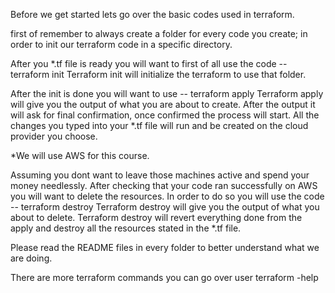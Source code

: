 Before we get started lets go over the basic codes used in terraform.

first of remember to always create a folder for every code you create;
 in order to init our terraform code in a specific directory.

After you *.tf file is ready you will want to first of all use the code -- terraform init
Terraform init will initialize the terraform to use that folder.

After the init is done you will want to use --  terraform apply
Terraform apply will give you the output of what you are about to create.
After the output it will ask for final confirmation, once confirmed the process will start.
All the changes you typed into your *.tf file will run and be created on the cloud provider you choose.

*We will use AWS for this course.

Assuming you dont want to leave those machines active and spend your money needlessly.
After checking that your code ran successfully on AWS you will want to delete the resources.
In order to do so you will use the code -- terraform destroy
Terraform destroy will give you the output of what you about to delete.
Terraform destroy will revert everything done from the apply and destroy all the resources stated in the *.tf file.

Please read the README files in every folder to better understand what we are doing.

There are more terraform commands you can go over user terraform -help

